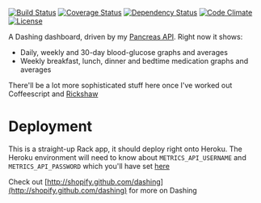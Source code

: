 [![Build Status](http://b.adge.me/travis/pikesley/diabetes-dashboard.svg)](https://travis-ci.org/pikesley/diabetes-dashboard)
[![Coverage Status](http://b.adge.me/coveralls/pikesley/diabetes-dashboard.svg)](https://coveralls.io/r/pikesley/diabetes-dashboard)
[![Dependency Status](http://b.adge.me/gemnasium/pikesley/diabetes-dashboard.svg)](https://gemnasium.com/pikesley/diabetes-dashboard)
[![Code Climate](http://b.adge.me/codeclimate/github/pikesley/diabetes-dashboard.svg)](https://codeclimate.com/github/pikesley/diabetes-dashboard)
[![License](http://b.adge.me/:license-mit-blue.svg)](http://pikesley.mit-license.org/)

A Dashing dashboard, driven by my [Pancreas API](http://pancreas-api.herokuapp.com/). Right now it shows:

* Daily, weekly and 30-day blood-glucose graphs and averages
* Weekly breakfast, lunch, dinner and bedtime medication graphs and averages

There'll be a lot more sophisticated stuff here once I've worked out Coffeescript and [Rickshaw](http://code.shutterstock.com/rickshaw/)

# Deployment

This is a straight-up Rack app, it should deploy right onto Heroku. The Heroku environment will need to know about `METRICS_API_USERNAME` and `METRICS_API_PASSWORD` which you'll have set [here](http://pancreas-api.herokuapp.com/#dropbox-integration)

Check out [http://shopify.github.com/dashing](http://shopify.github.com/dashing) for more on Dashing
